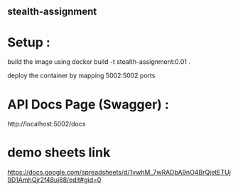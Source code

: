 ## stealth-assignment

# Setup : 

build the image using docker build -t stealth-assignment:0.01 .

deploy the container by mapping 5002:5002 ports

# API Docs Page (Swagger) : 
 
 http://localhost:5002/docs
 
 # demo sheets link
 
 https://docs.google.com/spreadsheets/d/1vwhM_7wRADbA9nO4BrQjetETUj9D1AmhQjr2f48uj88/edit#gid=0
